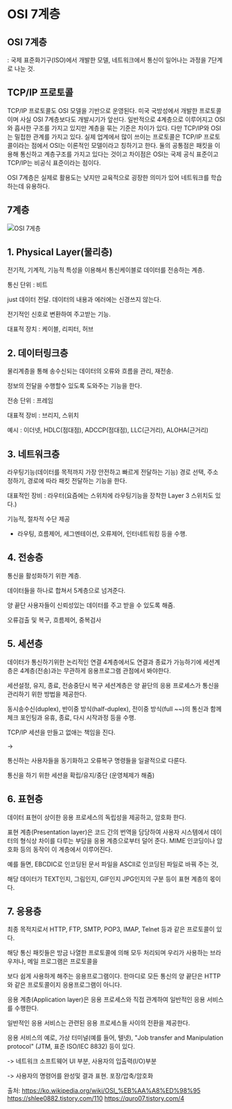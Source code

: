 # OSI 7계층



## OSI 7계층 

: 국제 표준화기구(ISO)에서 개발한 모델, 
네트워크에서 통신이 일어나는 과정을 7단계로 나눈 것.

## TCP/IP 프로토콜

TCP/IP 프로토콜도 OSI 모델을 기반으로 운영된다. 
미국 국방성에서 개발한 프로토콜이며 사실 OSI 7계층보다도 개발시기가 앞선다.
일반적으로 4계층으로 이루어지고 OSI와 흡사한 구조를 가지고 있지만 계층을 묶는 기준은 차이가 있다. 다만 TCP/IP와 OSI는 밀접한 관계를 가지고 있다.
실제 업계에서 많이 쓰이는 프로토콜은 TCP/IP 프로토콜이라는 점에서 OSI는 이론적인 모델이라고 칭하기고 한다.
둘의 공통점은 패킷을 이용해 통신하고 계층구조를 가지고 있다는 것이고 차이점은 OSI는 국제 공식 표준이고 TCP/IP는 비공식 표준이라는 점이다. 

OSI 7계층은 실제로 활용도는 낮지만 교육적으로 굉장한 의미가 있어 네트워크를 학습하는데 유용하다.


## 7계층

![OSI 7게층](https://t1.daumcdn.net/cfile/tistory/995EFF355B74179035)


## 1. Physical Layer(물리층)

전기적, 기계적, 기능적 특성을 이용해서 통신케이블로 데이터를 전송하는 계층.

통신 단위 : 비트

just 데이터 전달. 데이터의 내용과 에러에는 신경쓰지 않는다.

전기적인 신호로 변환하여 주고받는 기능.

대표적 장치 : 케이블, 리피터, 허브


## 2. 데이터링크층

물리계층을 통해 송수신되는 데이터의 오류와 흐름을 관리, 재전송.

정보의 전달을 수행할수 있도록 도와주는 기능을 한다.

전송 단위 : 프레임

대표적 장비 : 브리지, 스위치

예시 : 이더넷, HDLC(점대점), ADCCP(점대점),
 LLC(근거리), ALOHA(근거리)

## 3. 네트워크층

라우팅기능(데이터를 목적까지 가장 안전하고 빠르게 전달하는 기능)
경로 선택, 주소 정하기, 경로에 따라 패킷 전달하는 기능을 한다.

대표적인 장비 : 라우터(요즘에는 스위치에 라우팅기능을 장착한 Layer 3 스위치도 있다.)

기능적, 절차적 수단 제공

- 라우팅, 흐름제어, 세그멘테이션, 오류제어, 인터네트워킹 등을 수행.

## 4. 전송층

통신을 활성화하기 위한 계층.

데이터들을 하나로 합쳐서 5계층으로 넘겨준다.

양 끝단 사용자들이 신뢰성있는 데이터를 주고 받을 수 있도록 해줌.

오류검출 및 복구, 흐름제어, 중복검사

## 5. 세션층

데이터가 통신하기위한 논리적인 연결
4계층에서도 연결과 종료가 가능하기에 세션계층은 4계층(전송)과는 무관하게 응용프로그램 관점에서 봐야한다.

세션설정, 유지, 종료, 전송중단시 복구
세션계층은 양 끝단의 응용 프로세스가 통신을 관리하기 위한 방법을 제공한다.

동시송수신(duplex), 반이중 방식(half-duplex), 전이중 방식(full ~~)의 통신과 함께
체크 포인팅과 유휴, 종료, 다시 시작과정 등을 수행.


TCP/IP 세션을 만들고 없애는 책임을 진다.

-> 

통신하는 사용자들을 동기화하고 오류복구 명령들을 일괄적으로 다룬다. 

통신을 하기 위한 세션을 확립/유지/중단 (운영체제가 해줌)



## 6. 표현층

데이터 표현이 상이한 응용 프로세스의 독립성을 제공하고, 암호화 한다.


표현 계층(Presentation layer)은 코드 간의 번역을 담당하여 사용자 시스템에서 데이터의 형식상 차이를 다루는 부담을 응용 계층으로부터 덜어 준다. MIME 인코딩이나 암호화 등의 동작이 이 계층에서 이루어진다. 

예를 들면, EBCDIC로 인코딩된 문서 파일을 ASCII로 인코딩된 파일로 바꿔 주는 것,  

해당 데이터가 TEXT인지, 그림인지, GIF인지 JPG인지의 구분 등이 표현 계층의 몫이다.


## 7. 응용층

최종 목적지로서 HTTP, FTP, SMTP, POP3, IMAP, Telnet 등과 같은 프로토콜이 있다. 

해당 통신 패킷들은 방금 나열한 프로토콜에 의해 모두 처리되며 우리가 사용하는 브라우저나, 메일 프로그램은 프로토콜을 

보다 쉽게 사용하게 해주는 응용프로그램이다. 한마디로 모든 통신의 양 끝단은 HTTP와 같은 프로토콜이지 응용프로그램이 아니다.



응용 계층(Application layer)은 응용 프로세스와 직접 관계하여 일반적인 응용 서비스를 수행한다. 

일반적인 응용 서비스는 관련된 응용 프로세스들 사이의 전환을 제공한다. 

응용 서비스의 예로, 가상 터미널(예를 들어, 텔넷), "Job transfer and Manipulation protocol" (JTM, 표준 ISO/IEC 8832) 등이 있다.



-> 네트워크 소프트웨어 UI 부분, 사용자의 입출력(I/O)부분



















-> 사용자의 명령어를 완성및 결과 표현. 포장/압축/암호화








출처:
https://ko.wikipedia.org/wiki/OSI_%EB%AA%A8%ED%98%95
https://shlee0882.tistory.com/110
https://quro07.tistory.com/4
